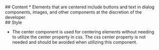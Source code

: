 <br>
## Content
* Elements that are centered include buttons and text in dialog components, images, and other components
at the discretion of the developer.

<br>
## Style

* The center component is used for centering elements without needing to utilize the center property in css. The css center
property is not needed and should be avoided when utilizing this component.

